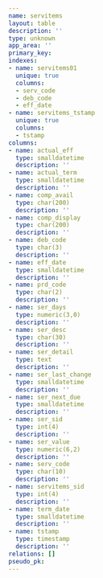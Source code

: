 ```yaml
---
name: servitems
layout: table
description: ''
type: unknown
app_area: ''
primary_key: 
indexes:
- name: servitems01
  unique: true
  columns:
  - serv_code
  - deb_code
  - eff_date
- name: servitems_tstamp
  unique: true
  columns:
  - tstamp
columns:
- name: actual_eff
  type: smalldatetime
  description: ''
- name: actual_term
  type: smalldatetime
  description: ''
- name: comp_avail
  type: char(200)
  description: ''
- name: comp_display
  type: char(200)
  description: ''
- name: deb_code
  type: char(3)
  description: ''
- name: eff_date
  type: smalldatetime
  description: ''
- name: prd_code
  type: char(2)
  description: ''
- name: ser_days
  type: numeric(3,0)
  description: ''
- name: ser_desc
  type: char(30)
  description: ''
- name: ser_detail
  type: text
  description: ''
- name: ser_last_change
  type: smalldatetime
  description: ''
- name: ser_next_due
  type: smalldatetime
  description: ''
- name: ser_sid
  type: int(4)
  description: ''
- name: ser_value
  type: numeric(6,2)
  description: ''
- name: serv_code
  type: char(10)
  description: ''
- name: servitems_sid
  type: int(4)
  description: ''
- name: term_date
  type: smalldatetime
  description: ''
- name: tstamp
  type: timestamp
  description: ''
relations: []
pseudo_pk: 
---
```


